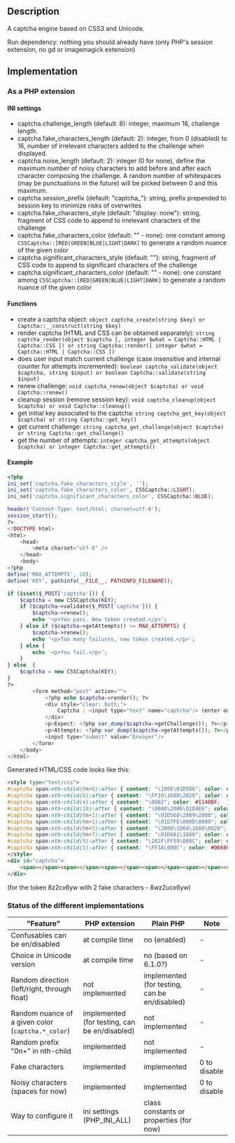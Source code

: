 ## Description

A captcha engine based on CSS3 and Unicode.

Run dependency: nothing you should already have (only PHP's session extension, no gd or imagemagick extension)

## Implementation

### As a PHP extension

#### INI settings

* captcha.challenge_length (default: 8): integer, maximum 16, challenge length.
* captcha.fake_characters_length (default: 2): integer, from 0 (disabled) to 16, number of irrelevant characters added to the challenge when displayed.
* captcha.noise_length (default: 2): integer (0 for none), define the maximum number of noisy characters to add before and after each character composing the challenge. A random number of whitespaces (may be punctuations in the future) will be picked between 0 and this maximum.
* captcha.session_prefix (default: "captcha_"): string, prefix prepended to session key to minimize risks of overwrites
* captcha.fake_characters_style (default: "display: none"): string, fragment of CSS code to append to irrelevant characters of the challenge
* captcha.fake_characters_color (default: "" - none): one constant among `CSSCaptcha::[RED|GREEN|BLUE|LIGHT|DARK]` to generate a random nuance of the given color
* captcha.significant_characters_style (default: ""): string, fragment of CSS code to append to significant characters of the challenge
* captcha.significant_characters_color (default: "" - none): one constant among `CSSCaptcha::[RED|GREEN|BLUE|LIGHT|DARK]` to generate a random nuance of the given color

#### Functions

* create a captcha object: `object captcha_create(string $key) or Captcha::__construct(string $key)`
* render captcha (HTML and CSS can be obtained separately): `string captcha_render(object $captcha [, integer $what = Captcha::HTML | Captcha::CSS ]) or string Captcha::render([ integer $what = Captcha::HTML | Captcha::CSS ])`
* does user input match current challenge (case insensitive and internal counter for attempts incremented): `boolean captcha_validate(object $captcha, string $input) or boolean Captcha::validate(string $input)`
* renew challenge: `void captcha_renew(object $captcha) or void Captcha::renew()`
* cleanup session (remove session key): `void captcha_cleanup(object $captcha) or void Captcha::cleanup()`
* get initial key associated to the captcha: `string captcha_get_key(object $captcha) or string Captcha::get_key()`
* get current challenge: `string captcha_get_challenge(object $captcha) or string Captcha::get_challenge()`
* get the number of attempts: `integer captcha_get_attempts(object $captcha) or integer Captcha::get_attempts()`

#### Example

```php
<?php
ini_set('captcha.fake_characters_style', '');
ini_set('captcha.fake_characters_color', CSSCaptcha::LIGHT);
ini_set('captcha.significant_characters_color', CSSCaptcha::BLUE);

header('Content-Type: text/html; charset=utf-8');
session_start();
?>
<!DOCTYPE html>
<html>
    <head>
        <meta charset="utf-8" />
    </head>
    <body>
<?php
define('MAX_ATTEMPTS', 10);
define('KEY', pathinfo(__FILE__, PATHINFO_FILENAME));

if (isset($_POST['captcha'])) {
    $captcha = new CSSCaptcha(KEY);
    if ($captcha->validate($_POST['captcha'])) {
        $captcha->renew();
        echo '<p>You pass. New token created.</p>';
    } else if ($captcha->getAttempts() >= MAX_ATTEMPTS) {
        $captcha->renew();
        echo '<p>Too many failures, new token created.</p>';
    } else {
        echo '<p>You fail.</p>';
    }
} else  {
    $captcha = new CSSCaptcha(KEY);
}
?>
        <form method="post" action="">
            <?php echo $captcha->render(); ?>
            <div style="clear: both;">
                Captcha : <input type="text" name="captcha"/> (enter only blue characters)
            </div>
            <p>Expect: <?php var_dump($captcha->getChallenge()); ?></p>
            <p>Attempts: <?php var_dump($captcha->getAttempts()); ?></p>
            <input type="submit" value="Envoyer"/>
        </form>
    </body>
</html>
```

Generated HTML/CSS code looks like this:
```html
<style type="text/css">
#captcha span:nth-child(0n+6):after { content: "\180E\01D5D6"; color: #095CC3;  }
#captcha span:nth-child(8):after { content: "\FF16\1680\2028"; color: #000AD1;  }
#captcha span:nth-child(4):after { content: "\00B2"; color: #1140BF;  }
#captcha span:nth-child(10):after { content: "\00A0\2006\01D4E6"; color: #1F5FEA;  }
#captcha span:nth-child(0n+2):after { content: "\01D568\2009\2008"; color: #EEF5E5;  }
#captcha span:nth-child(0n+1):after { content: "\01D7FE\000D\0009"; color: #1721BA;  }
#captcha span:nth-child(0n+5):after { content: "\2000\1D64\1680\0020"; color: #EDF8F6;  }
#captcha span:nth-child(0n+7):after { content: "\01D6A1\1680"; color: #1133BB;  }
#captcha span:nth-child(9):after { content: "\202F\FF59\000C"; color: #1351CD;  }
#captcha span:nth-child(3):after { content: "\FF3A\000C"; color: #0668CB;  }
</style>
<div id="captcha">
    <span></span><span></span><span></span><span></span><span></span><span></span><span></span><span></span><span></span><span></span>
</div>
```
(for the token 8z2cx6yw with 2 fake characters - 8*w*z2*u*cx6yw)

### Status of the different implementations

| "Feature" | PHP extension | Plain PHP | Note |
| --------- | ------------- | --------- | ---- |
| Confusables can be en/disabled | at compile time | no (enabled) | - |
| Choice in Unicode version | at compile time | no (based on 6.1.0?) | - |
| Random direction (left/right, through float) | not implemented | implemented (for testing, can be en/disabled) | - |
| Random nuance of a given color (`captcha.*_color`) | implemented (for testing, can be en/disabled) | not implemented | - |
| Random prefix "0n+" in nth-child | implemented | not implemented | - |
| Fake characters | implemented | implemented | 0 to disable |
| Noisy characters (spaces for now) | implemented | implemented | 0 to disable |
| Way to configure it | ini settings (PHP_INI_ALL) | class constants or properties (for now) |
